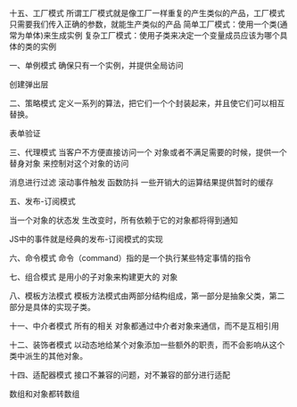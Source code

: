 十五、工厂模式
所谓工厂模式就是像工厂一样重复的产生类似的产品，工厂模式只需要我们传入正确的参数，就能生产类似的产品
简单工厂模式：使用一个类(通常为单体)来生成实例
复杂工厂模式：使用子类来决定一个变量成员应该为哪个具体的类的实例


一、单例模式
确保只有一个实例，并提供全局访问

创建弹出层

二、策略模式
定义一系列的算法，把它们一个个封装起来，并且使它们可以相互替换。

表单验证

三、代理模式
当客户不方便直接访问一个 对象或者不满足需要的时候，提供一个替身对象 来控制对这个对象的访问

消息进行过滤
滚动事件触发 函数防抖
一些开销大的运算结果提供暂时的缓存

五、发布-订阅模式

当一个对象的状态发 生改变时，所有依赖于它的对象都将得到通知

JS中的事件就是经典的发布-订阅模式的实现

六、命令模式
命令（command）指的是一个执行某些特定事情的指令

七、组合模式
是用小的子对象来构建更大的 对象

八、模板方法模式
模板方法模式由两部分结构组成，第一部分是抽象父类，第二部分是具体的实现子类。

十一、中介者模式
所有的相关 对象都通过中介者对象来通信，而不是互相引用

十二、装饰者模式
以动态地给某个对象添加一些额外的职责，而不会影响从这个类中派生的其他对象。

十四、适配器模式
接口不兼容的问题，对不兼容的部分进行适配

数组和对象都转数组